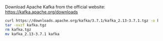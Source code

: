 Download Apache Kafka from the official website: https://kafka.apache.org/downloads

```bash
curl https://downloads.apache.org/kafka/3.7.1/kafka_2.13-3.7.1.tgz -o kafka.tgz
tar -xvzf kafka.tgz
rm kafka.tgz
mv kafka_2.13-3.7.1 kafka
```
